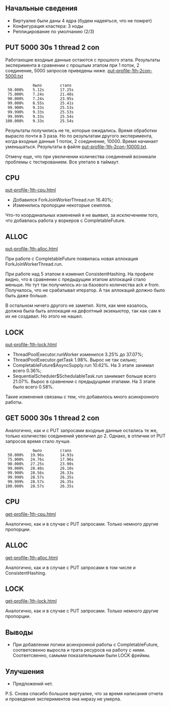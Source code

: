 ## Начальные сведения
* Виртуалке были даны 4 ядра (будем надеяться, что не помрет)
* Конфигурация кластера: 3 ноды
* Реплицирование по умолчанию (2/3)

## PUT 5000 30s 1 thread 2 con

Работающие входные данные остаются с прошлого этапа. Результаты эксперимента в сравнении с прошлым этапом при
1 поток, 2 соединение, 5000 запросов приведены ниже. [put-profile-1th-2con-5000.txt](put-profile-1th-2con-5000.txt)

```
            было        стало
 50.000%    5.12s       17.25s
 75.000%    7.24s       21.48s
 90.000%    7.24s       23.95s
 99.000%    8.55s       25.41s
 99.900%    9.33s       25.53s
 99.990%    9.33s       25.53s
 99.999%    9.33s       25.54s
100.000%    9.33s       25.54s
```

Результаты получились не те, которые ожидались. Время обработки вырасло почти в 3 раза.
Но по результатам другого эксперимента, когда входные данные 1 поток, 2 соединение, 10000. Время начинает уменьшаться.
Результаты в файле [put-profile-1th-2con-10000.txt](put-profile-1th-2con-10000.txt).

Отмечу еще, что при увеличении количества соединений возникали проблемы с тестированием. Все улетало в таймаут.

## CPU

[put-profile-1th-cpu.html](put-profile-1th-cpu.html)

- Добавился ForkJoinWorkerThread.run 16.40%;
- Изменились пропорции некоторые семплов.

Что-то координальных изменений я не выявил, за исключением того, что добавлась работа у воркеров с CompletableFuture.

## ALLOC

[put-profile-1th-alloc.html](put-profile-1th-alloc.html)

При работе с CompletableFuture появилась новая аллокация ForkJoinWorkerThread.run. 

При работе над 5 этапом я изменил ConsistentHashing. На профиле видно, что в сравнении с предыдущим этапом аллокаций
стало меньше. Но тут так получилось из-за базового количества ack и from. Получалось, что не срабатывал итератор. А
так аллокаций должно было быть даже больше.

В остальном ничего другого не заметил. Хотя, как мне казалось, должна была быть аллокация на дефолтный экзекьютор, так
как сам я их не создавал. Но этого не нашел.

## LOCK

[put-profile-1th-lock.html](put-profile-1th-lock.html)

- ThreadPoolExecutor.runWorker изменился 3.25% до 37.07%;
- ThreadPoolExecutor.getTask 1.98%. Вырос не так сильно;
- CompletableFuture$AsyncSupply.run 10.62%. На 3 этапе занимал всего 0.36%;
- SequentialScheduler$SchedulableTask.run занимает больше всего 21.07%. Вырос в сравнении с предыдущими этапами.
На 3 этапе было всего 0.58%.

Такие изменения связаны с тем, что добавилось много асинхронного работы.

## GET 5000 30s 1 thread 2 con

Аналогично, как и с PUT запросами входные данные остались те же, только количество соединений увеличил до 2. 
Однако, в отличии от PUT запросов время стало лучше.

```
            было        стало
 50.000%   19.96s       14.93s
 75.000%   24.76s       17.96s
 90.000%   27.25s       23.90s
 99.000%   28.48s       26.10s
 99.900%   28.56s       26.33s
 99.990%   28.57s       26.35s
 99.999%   28.57s       26.35s
100.000%   28.57s       26.35s
```

## CPU

[get-profile-1th-cpu.html](get-profile-1th-cpu.html)

Аналогично, как и в случае с PUT запросами. Только немного другие пропорции.

## ALLOC

[get-profile-1th-alloc.html](get-profile-1th-alloc.html)

Аналогично, как и в случае с PUT запросами в том числе и ConsistentHashing.

## LOCK

[get-profile-1th-lock.html](get-profile-1th-lock.html)

Аналогично, как и в случае с PUT запросами. Только немного другие пропорции.

## Выводы

- При добавлении логики асинхронной работы с CompletableFuture, соответсвенно выросла и трата ресуросв на работу с ними.
Соответсвенно, самыми показательными были LOCK фреймы.

## Улучшения

- Предложений нет.

P.S. Снова спасибо большое виртуалке, что за время написания отчета и проведения экспериментов она ниразу не умерла.